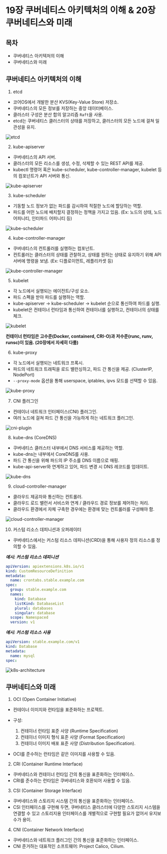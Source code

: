 # 19장 쿠버네티스 아키텍처의 이해 & 20장 쿠버네티스와 미래

## 목차

- 쿠버네티스 아키텍처의 이해
- 쿠버네티스와 미래

## 쿠버네티스 아키텍처의 이해

1. etcd

- 코어OS에서 개발한 분산 KVS(Key-Value Store) 저장소.
- 쿠버네티스의 모든 정보를 저장하는 중앙 데이터베이스.
- 클러스터 구성은 분산 합의 알고리즘 `Raft`을 사용.
- etcd는 쿠버네티스 클러스터의 상태를 저장하고, 클러스터의 모든 노드에 걸쳐 일관성을 유지.

![etcd](./images/etcd.png)

2. kube-apiserver

- 쿠버네티스의 API 서버.
- 클러스터의 모든 리소스를 생성, 수정, 삭제할 수 있는 REST API를 제공.
- kubectl 명령어 혹은 kube-scheduler, kube-controller-manager, kubelet 등의 컴포넌트가 API 서버와 통신.

![kube-apiserver](./images/kube-apiserver.png)

3. kube-scheduler

- 기동할 노드 정보가 없는 파드를 감시하여 적절한 노드에 할당하는 역할.
- 파드를 어떤 노드에 배치할지 결정하는 정책을 가지고 있음. (Ex: 노드의 상태, 노드 어피니티, 인터파드 어피니티 등)

![kube-scheduler](./images/kube-scheduler.png)

4. kube-controller-manager

- 쿠버네티스의 컨트롤러를 실행하는 컴포넌트.
- 컨트롤러는 클러스터의 상태를 관찰하고, 상태를 원하는 상태로 유지하기 위해 API 서버에 명령을 보냄. (Ex: 디플로이먼트, 레플리카셋 등)

![kube-controller-manager](./images/kube-controller-manager.png)

5. kubelet

- 각 노드에서 실행되는 에이전트/구성 요소.
- 파드 스펙을 받아 파드를 실행하는 역할.
- kube-apiserver -> kube-scheduler -> kubelet 순으로 통신하여 파드를 실행.
- kubelet은 컨테이너 런타임과 통신하여 컨테이너를 실행하고, 컨테이너의 상태를 체크.

![kubelet](./images/kubelet.png)

**컨테이너 런타임은 고수준(Docker, containerd, CRI-O)과 저수준(runc, runv, runsc)이 있음. (20장에서 자세히 다룸)**

6. kube-proxy

- 각 노드에서 실행되는 네트워크 프록시.
- 파드의 네트워크 트래픽을 로드 밸런싱하고, 파드 간 통신을 제공. (ClusterIP, NodePort)
- `--proxy-mode` 옵션을 통해 userspace, iptables, ipvs 모드를 선택할 수 있음.

![kube-proxy](./images/kube-proxy.png)

7. CNI 플러그인

- 컨테이너 네트워크 인터페이스(CNI) 플러그인.
- 여러 노드에 걸쳐 파드 간 통신을 가능하게 하는 네트워크 플러그인.

![cni-plugin](./images/cni-plugin.png)

8. kube-dns (CoreDNS)

- 쿠버네티스 클러스터 내부에서 DNS 서비스를 제공하는 역할.
- kube-dns는 내부에서 CoreDNS를 사용.
- 파드 간 통신을 위해 파드의 IP 주소를 DNS 이름으로 매핑.
- kube-api-server와 연계하고 있어, 파드 변경 시 DNS 레코드를 업데이트.

![kube-dns](./images/kube-dns.png)

9. cloud-controller-manager

- 클라우드 제공자와 통신하는 컨트롤러.
- 클라우드 로드 밸런서 서비스와 연계 / 클라우드 경로 정보를 제어하는 처리.
- 클라우드 환경에서 자체 구축한 경우에는 환경에 맞는 컨트롤러를 구성해야 함.

![cloud-controller-manager](./images/cloud-controller-manager.png)

10. 커스텀 리소스 데피니션과 오퍼레이터

- 쿠버네티스에서는 커스텀 리소스 데피니션(CRD)을 통해 사용자 정의 리소스를 정의할 수 있음.

**_예시: 커스텀 리소스 데피니션_**

```yaml
apiVersion: apiextensions.k8s.io/v1
kind: CustomResourceDefinition
metadata:
  name: crontabs.stable.example.com
spec:
  group: stable.example.com
  names:
    kind: Database
    listKind: DatabaseList
    plural: databases
    singular: database
  scope: Namespaced
  version: v1
```

**_예시: 커스텀 리소스 사용_**

```yaml
apiVersion: stable.example.com/v1
kind: Database
metadata:
  name: mysql
spec:
```

![k8s-architecture](./images/k8s-architecture.png)

## 쿠버네티스와 미래

1. OCI (Open Container Initiative)

- 컨테이너 이미지와 런타임을 표준화하는 프로젝트.
- 구성:

  1. 컨테이너 런타임 표준 사양 (Runtime Specification)
  2. 컨테이너 이미지 형식 표준 사양 (Format Specification)
  3. 컨테이너 이미지 배포 표준 사양 (Distribution Specification).

- OCI를 준수하는 런타임은 같은 이미지를 사용할 수 있음.

2. CRI (Container Runtime Interface)

- 쿠버네티스와 컨테이너 런타임 간의 통신을 표준화하는 인터페이스.
- CRI를 준수하는 런타임은 쿠버네티스와 호환되어 사용할 수 있음.

3. CSI (Container Storage Interface)

- 쿠버네티스와 스토리지 시스템 간의 통신을 표준화하는 인터페이스.
- CSI 인터페이스를 구현해 두면, 쿠버네티스 클러스터에 다양한 스토리지 시스템을 연결할 수 있고 스토리지용 인터페이스를 개별적으로 구현할 필요가 없어서 유지보수가 용이.

4. CNI (Container Network Interface)

- 쿠버네티스와 네트워크 플러그인 간의 통신을 표준화하는 인터페이스.
- CNI 준거하는 대표적인 소프트웨어: Project Calico, Cilium.
